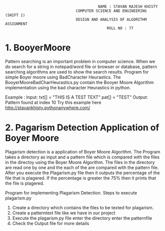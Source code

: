                                               NAME : STAVAN RAJESH KHISTY
                                    COMPUTER SCIENCE AND ENGINEERING (SHIFT 1)
                                    DESIGN AND ANALYSIS OF ALGORITHM ASSIGNMENT
                                                  ROLL NO : 77


#  1. BooyerMoore
Pattern searching is an important problem in computer science. When we do search for a string in notepad/word file or browser or database, pattern searching algorithms are used to show the search results.
Program for simple Boyer moore using BadCharacter Heurastics.
The BooyerMooreBadCharHeurastics.py  contain the Booyer Moore Algorithm implementation using the bad character Heurastics in python.

Example :
Input:  txt[] = "THIS IS A TEST TEXT"
        pat[] = "TEST"
Output: Pattern found at index 10
Try this example here http://stavankhisty.pythonanywhere.com/



#  2. Pagarism Detection Application of Boyer Moore

Plagarism detection is a application of Boyer Moore Algorithm. The Program takes a directory as input and a pattern file which is compared with the files in the directoy using the Boyer Moore Algorithm. The files in the directory are read one by one and the each of the are compared with the pattern file. After you execute the Plagarism.py file  then  it outputs the  percentage of the file that is plagered. If the percentage is greater the 75% then it prints that the file is plagered.

Program for implementing  Plagarism Detection.
  Steps to execute plagarism.py

  1. Create a directory which contains the files to be texted for plagarism.
  2. Create a patterntext file like we have in our project
  3. Execute the plagarism.py file
    enter the directory <nameof directory>
    enter the patternfile <name of pattern file>
  4. Check the Output file for more details
